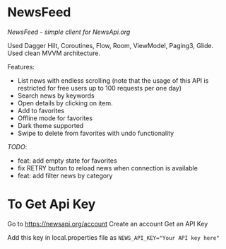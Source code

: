# NewsFeed

*NewsFeed - simple client for NewsApi.org*

Used Dagger Hilt, Coroutines, Flow, Room, ViewModel, Paging3, Glide.
Used clean MVVM architecture.

Features: 
- List news with endless scrolling (note that the usage of this API is restricted for free users up to 100 requests per one day)
- Search news by keywords
- Open details by clicking on item. 
- Add to favorites
- Offline mode for favorites
- Dark theme supported
- Swipe to delete from favorites with undo functionality

*TODO*:
- feat: add empty state for favorites
- fix RETRY button to reload news when connection is available 
- feat: add filter news by category

# To Get Api Key
Go to https://newsapi.org/account
Create an account
Get an API Key

Add this key in local.properties file as `NEWS_API_KEY="Your API key here"`
